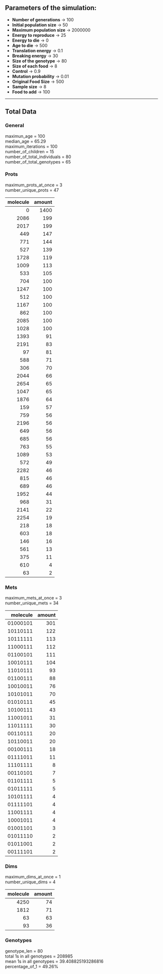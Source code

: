 ## Parameters of the simulation: 
* **Number of generations** &rarr; 100
* **Initial population size** &rarr; 50
* **Maximum population size** &rarr; 2000000
* **Energy to reproduce** &rarr; 25
* **Energy to die** &rarr; 0
* **Age to die** &rarr; 500
* **Translation energy** &rarr; 0.1
* **Breaking energy** &rarr; 30
* **Size of the genotype** &rarr; 80
* **Size of each food** &rarr; 8
* **Control** &rarr; 0.9
* **Mutation probability** &rarr; 0.01
* **Original Food Size** &rarr; 500
* **Sample size** &rarr; 8
* **Food to add** &rarr; 100
---  
## Total Data  
### General  
maximun_age = 100  
median_age = 65.29  
maximum_iterations = 100  
number_of_children = 15  
number_of_total_individuals = 80  
number_of_total_genotypes = 65  
### Prots  
maximum_prots_at_once = 3  
number_unique_prots = 47  

|   molecule |   amount |
|-----------:|---------:|
|          0 |     1400 |
|       2086 |      199 |
|       2017 |      199 |
|        449 |      147 |
|        771 |      144 |
|        527 |      139 |
|       1728 |      119 |
|       1009 |      113 |
|        533 |      105 |
|        704 |      100 |
|       1247 |      100 |
|        512 |      100 |
|       1167 |      100 |
|        862 |      100 |
|       2085 |      100 |
|       1028 |      100 |
|       1393 |       91 |
|       2191 |       83 |
|         97 |       81 |
|        588 |       71 |
|        306 |       70 |
|       2044 |       66 |
|       2654 |       65 |
|       1047 |       65 |
|       1876 |       64 |
|        159 |       57 |
|        759 |       56 |
|       2196 |       56 |
|        649 |       56 |
|        685 |       56 |
|        763 |       55 |
|       1089 |       53 |
|        572 |       49 |
|       2282 |       46 |
|        815 |       46 |
|        689 |       46 |
|       1952 |       44 |
|        968 |       31 |
|       2141 |       22 |
|       2254 |       19 |
|        218 |       18 |
|        603 |       18 |
|        146 |       16 |
|        561 |       13 |
|        375 |       11 |
|        610 |        4 |
|         63 |        2 |

### Mets  
maximum_mets_at_once = 3  
number_unique_mets = 34  

|   molecule |   amount |
|-----------:|---------:|
|   01000101 |      301 |
|   10110111 |      122 |
|   10111111 |      113 |
|   11000111 |      112 |
|   01100101 |      111 |
|   10010111 |      104 |
|   11010111 |       93 |
|   01100111 |       88 |
|   10010011 |       76 |
|   10101011 |       70 |
|   01010111 |       45 |
|   10100111 |       43 |
|   11001011 |       31 |
|   11011111 |       30 |
|   00110111 |       20 |
|   10110011 |       20 |
|   00100111 |       18 |
|   01111011 |       11 |
|   11101111 |        8 |
|   00110101 |        7 |
|   01101111 |        5 |
|   01011111 |        5 |
|   10101111 |        4 |
|   01111101 |        4 |
|   11001111 |        4 |
|   10001011 |        4 |
|   01001101 |        3 |
|   01011110 |        2 |
|   01011001 |        2 |
|   00111101 |        2 |

### Dims  
maximum_dims_at_once = 1  
number_unique_dims = 4  

|   molecule |   amount |
|-----------:|---------:|
|       4250 |       74 |
|       1812 |       71 |
|         63 |       63 |
|         93 |       36 |

### Genotypes  
genotype_len = 80  
total 1s in all genotypes = 208985  
mean 1s in all genotypes = 39.408825193286816  
percentage_of_1 = 49.26%  
